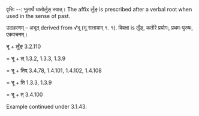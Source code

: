 

वृत्तिः --: भूतार्थे धातोर्लुङ् स्यात्। The affix लुँङ् is prescribed after a verbal root when used in the sense of past.


उदाहरणम् – अभूत् derived from √भू (भू सत्तायाम् १. १). विवक्षा is लुँङ्, कर्तरि प्रयोगः, प्रथम-पुरुषः, एकवचनम्।


भू + लुँङ् 3.2.110

= भू + ल् 1.3.2, 1.3.3, 1.3.9

= भू + तिप् 3.4.78, 1.4.101, 1.4.102, 1.4.108

= भू + ति 1.3.3, 1.3.9

= भू + त् 3.4.100


Example continued under 3.1.43.

